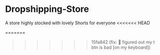 # Dropshipping-Store
A store highly stocked with lovely Shorts for everyone
<<<<<<< HEAD

=======
>>>>>>> 15fa842 (fix: :construction_worker: figured out my t btn is bad [on my keyboard])

